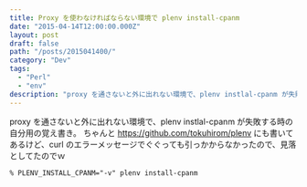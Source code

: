 ```yaml
---
title: Proxy を使わなければならない環境で plenv install-cpanm
date: "2015-04-14T12:00:00.000Z"
layout: post
draft: false
path: "/posts/2015041400/"
category: "Dev"
tags:
  - "Perl"
  - "env"
description: "proxy を通さないと外に出れない環境で、plenv instlal-cpanm が失敗する時の自分用の覚え書き。"
---
```


proxy を通さないと外に出れない環境で、plenv instlal-cpanm が失敗する時の自分用の覚え書き。
ちゃんと https://github.com/tokuhirom/plenv にも書いてあるけど、curl のエラーメッセージでぐぐっても引っかからなかったので、見落としてたのでｗ

```shell
% PLENV_INSTALL_CPANM="-v" plenv install-cpanm
```
